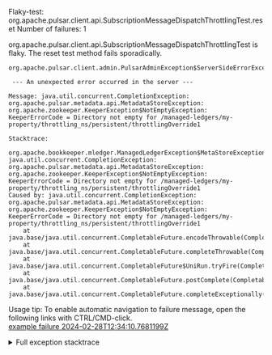         
Flaky-test: org.apache.pulsar.client.api.SubscriptionMessageDispatchThrottlingTest.reset
Number of failures: 1

org.apache.pulsar.client.api.SubscriptionMessageDispatchThrottlingTest is flaky. The reset test method fails sporadically.

```
org.apache.pulsar.client.admin.PulsarAdminException$ServerSideErrorException:

 --- An unexpected error occurred in the server ---

Message: java.util.concurrent.CompletionException: org.apache.pulsar.metadata.api.MetadataStoreException: org.apache.zookeeper.KeeperException$NotEmptyException: KeeperErrorCode = Directory not empty for /managed-ledgers/my-property/throttling_ns/persistent/throttlingOverride1

Stacktrace:

org.apache.bookkeeper.mledger.ManagedLedgerException$MetaStoreException: java.util.concurrent.CompletionException: org.apache.pulsar.metadata.api.MetadataStoreException: org.apache.zookeeper.KeeperException$NotEmptyException: KeeperErrorCode = Directory not empty for /managed-ledgers/my-property/throttling_ns/persistent/throttlingOverride1
Caused by: java.util.concurrent.CompletionException: org.apache.pulsar.metadata.api.MetadataStoreException: org.apache.zookeeper.KeeperException$NotEmptyException: KeeperErrorCode = Directory not empty for /managed-ledgers/my-property/throttling_ns/persistent/throttlingOverride1
	at java.base/java.util.concurrent.CompletableFuture.encodeThrowable(CompletableFuture.java:332)
	at java.base/java.util.concurrent.CompletableFuture.completeThrowable(CompletableFuture.java:347)
	at java.base/java.util.concurrent.CompletableFuture$UniRun.tryFire(CompletableFuture.java:781)
	at java.base/java.util.concurrent.CompletableFuture.postComplete(CompletableFuture.java:510)
	at java.base/java.util.concurrent.CompletableFuture.completeExceptionally(CompletableFuture.java:2162)
```

Usage tip: To enable automatic navigation to failure message, open the following links with CTRL/CMD-click.  
[example failure 2024-02-28T12:34:10.7681199Z](https://github.com/apache/pulsar/actions/runs/8080082158/job/22075863586#step:9:2414)  


<details>
<summary>Full exception stacktrace</summary>
<code><pre>
org.apache.pulsar.client.admin.PulsarAdminException$ServerSideErrorException:

 --- An unexpected error occurred in the server ---

Message: java.util.concurrent.CompletionException: org.apache.pulsar.metadata.api.MetadataStoreException: org.apache.zookeeper.KeeperException$NotEmptyException: KeeperErrorCode = Directory not empty for /managed-ledgers/my-property/throttling_ns/persistent/throttlingOverride1

Stacktrace:

org.apache.bookkeeper.mledger.ManagedLedgerException$MetaStoreException: java.util.concurrent.CompletionException: org.apache.pulsar.metadata.api.MetadataStoreException: org.apache.zookeeper.KeeperException$NotEmptyException: KeeperErrorCode = Directory not empty for /managed-ledgers/my-property/throttling_ns/persistent/throttlingOverride1
Caused by: java.util.concurrent.CompletionException: org.apache.pulsar.metadata.api.MetadataStoreException: org.apache.zookeeper.KeeperException$NotEmptyException: KeeperErrorCode = Directory not empty for /managed-ledgers/my-property/throttling_ns/persistent/throttlingOverride1
	at java.base/java.util.concurrent.CompletableFuture.encodeThrowable(CompletableFuture.java:332)
	at java.base/java.util.concurrent.CompletableFuture.completeThrowable(CompletableFuture.java:347)
	at java.base/java.util.concurrent.CompletableFuture$UniRun.tryFire(CompletableFuture.java:781)
	at java.base/java.util.concurrent.CompletableFuture.postComplete(CompletableFuture.java:510)
	at java.base/java.util.concurrent.CompletableFuture.completeExceptionally(CompletableFuture.java:2162)
	at org.apache.pulsar.metadata.impl.ZKMetadataStore.handleDeleteResult(ZKMetadataStore.java:304)
	at org.apache.pulsar.metadata.impl.ZKMetadataStore.lambda$batchOperation$5(ZKMetadataStore.java:216)
	at java.base/java.util.concurrent.Executors$RunnableAdapter.call(Executors.java:539)
	at java.base/java.util.concurrent.FutureTask.run(FutureTask.java:264)
	at java.base/java.util.concurrent.ScheduledThreadPoolExecutor$ScheduledFutureTask.run(ScheduledThreadPoolExecutor.java:304)
	at java.base/java.util.concurrent.ThreadPoolExecutor.runWorker(ThreadPoolExecutor.java:1136)
	at java.base/java.util.concurrent.ThreadPoolExecutor$Worker.run(ThreadPoolExecutor.java:635)
	at io.netty.util.concurrent.FastThreadLocalRunnable.run(FastThreadLocalRunnable.java:30)
	at java.base/java.lang.Thread.run(Thread.java:840)
Caused by: org.apache.pulsar.metadata.api.MetadataStoreException: org.apache.zookeeper.KeeperException$NotEmptyException: KeeperErrorCode = Directory not empty for /managed-ledgers/my-property/throttling_ns/persistent/throttlingOverride1
	at org.apache.pulsar.metadata.impl.ZKMetadataStore.getException(ZKMetadataStore.java:476)
	... 9 more
Caused by: org.apache.zookeeper.KeeperException$NotEmptyException: KeeperErrorCode = Directory not empty for /managed-ledgers/my-property/throttling_ns/persistent/throttlingOverride1
	at org.apache.zookeeper.KeeperException.create(KeeperException.java:131)
	at org.apache.zookeeper.KeeperException.create(KeeperException.java:53)
	at org.apache.pulsar.metadata.impl.ZKMetadataStore.getException(ZKMetadataStore.java:466)
	... 9 more

	at org.apache.pulsar.client.admin.PulsarAdminException.wrap(PulsarAdminException.java:252)
	at org.apache.pulsar.client.admin.internal.BaseResource.sync(BaseResource.java:352)
	at org.apache.pulsar.client.admin.internal.NamespacesImpl.deleteNamespace(NamespacesImpl.java:228)
	at org.apache.pulsar.client.api.MessageDispatchThrottlingTest.reset(MessageDispatchThrottlingTest.java:90)
	at jdk.internal.reflect.GeneratedMethodAccessor1026.invoke(Unknown Source)
	at java.base/jdk.internal.reflect.DelegatingMethodAccessorImpl.invoke(DelegatingMethodAccessorImpl.java:43)
	at java.base/java.lang.reflect.Method.invoke(Method.java:568)
	at org.testng.internal.invokers.MethodInvocationHelper.invokeMethod(MethodInvocationHelper.java:139)
	at org.testng.internal.invokers.MethodInvocationHelper.invokeMethodConsideringTimeout(MethodInvocationHelper.java:69)
	at org.testng.internal.invokers.ConfigInvoker.invokeConfigurationMethod(ConfigInvoker.java:361)
	at org.testng.internal.invokers.ConfigInvoker.invokeConfigurations(ConfigInvoker.java:296)
	at org.testng.internal.invokers.TestInvoker.runConfigMethods(TestInvoker.java:823)
	at org.testng.internal.invokers.TestInvoker.runAfterConfigurations(TestInvoker.java:792)
	at org.testng.internal.invokers.TestInvoker.invokeMethod(TestInvoker.java:768)
	at org.testng.internal.invokers.TestInvoker.invokeTestMethod(TestInvoker.java:221)
	at org.testng.internal.invokers.MethodRunner.runInSequence(MethodRunner.java:50)
	at org.testng.internal.invokers.TestInvoker$MethodInvocationAgent.invoke(TestInvoker.java:969)
	at org.testng.internal.invokers.TestInvoker.invokeTestMethods(TestInvoker.java:194)
	at org.testng.internal.invokers.TestMethodWorker.invokeTestMethods(TestMethodWorker.java:148)
	at org.testng.internal.invokers.TestMethodWorker.run(TestMethodWorker.java:128)
	at java.base/java.util.ArrayList.forEach(ArrayList.java:1511)
	at org.testng.TestRunner.privateRun(TestRunner.java:829)
	at org.testng.TestRunner.run(TestRunner.java:602)
	at org.testng.SuiteRunner.runTest(SuiteRunner.java:437)
	at org.testng.SuiteRunner.runSequentially(SuiteRunner.java:431)
	at org.testng.SuiteRunner.privateRun(SuiteRunner.java:391)
	at org.testng.SuiteRunner.run(SuiteRunner.java:330)
	at org.testng.SuiteRunnerWorker.runSuite(SuiteRunnerWorker.java:52)
	at org.testng.SuiteRunnerWorker.run(SuiteRunnerWorker.java:95)
	at org.testng.TestNG.runSuitesSequentially(TestNG.java:1256)
	at org.testng.TestNG.runSuitesLocally(TestNG.java:1176)
	at org.testng.TestNG.runSuites(TestNG.java:1099)
	at org.testng.TestNG.run(TestNG.java:1067)
	at org.apache.maven.surefire.testng.TestNGExecutor.run(TestNGExecutor.java:155)
	at org.apache.maven.surefire.testng.TestNGDirectoryTestSuite.executeSingleClass(TestNGDirectoryTestSuite.java:102)
	at org.apache.maven.surefire.testng.TestNGDirectoryTestSuite.executeLazy(TestNGDirectoryTestSuite.java:117)
	at org.apache.maven.surefire.testng.TestNGDirectoryTestSuite.execute(TestNGDirectoryTestSuite.java:86)
	at org.apache.maven.surefire.testng.TestNGProvider.invoke(TestNGProvider.java:137)
	at org.apache.maven.surefire.booter.ForkedBooter.runSuitesInProcess(ForkedBooter.java:385)
	at org.apache.maven.surefire.booter.ForkedBooter.execute(ForkedBooter.java:162)
	at org.apache.maven.surefire.booter.ForkedBooter.run(ForkedBooter.java:507)
	at org.apache.maven.surefire.booter.ForkedBooter.main(ForkedBooter.java:495)
	Suppressed: org.apache.pulsar.client.admin.PulsarAdminException$ServerSideErrorException:
 --- An unexpected error occurred in the server ---

Message: java.util.concurrent.CompletionException: org.apache.pulsar.metadata.api.MetadataStoreException: org.apache.zookeeper.KeeperException$NotEmptyException: KeeperErrorCode = Directory not empty for /managed-ledgers/my-property/throttling_ns/persistent/throttlingOverride1

Stacktrace:

org.apache.bookkeeper.mledger.ManagedLedgerException$MetaStoreException: java.util.concurrent.CompletionException: org.apache.pulsar.metadata.api.MetadataStoreException: org.apache.zookeeper.KeeperException$NotEmptyException: KeeperErrorCode = Directory not empty for /managed-ledgers/my-property/throttling_ns/persistent/throttlingOverride1
Caused by: java.util.concurrent.CompletionException: org.apache.pulsar.metadata.api.MetadataStoreException: org.apache.zookeeper.KeeperException$NotEmptyException: KeeperErrorCode = Directory not empty for /managed-ledgers/my-property/throttling_ns/persistent/throttlingOverride1
	at java.base/java.util.concurrent.CompletableFuture.encodeThrowable(CompletableFuture.java:332)
	at java.base/java.util.concurrent.CompletableFuture.completeThrowable(CompletableFuture.java:347)
	at java.base/java.util.concurrent.CompletableFuture$UniRun.tryFire(CompletableFuture.java:781)
	at java.base/java.util.concurrent.CompletableFuture.postComplete(CompletableFuture.java:510)
	at java.base/java.util.concurrent.CompletableFuture.completeExceptionally(CompletableFuture.java:2162)
	at org.apache.pulsar.metadata.impl.ZKMetadataStore.handleDeleteResult(ZKMetadataStore.java:304)
	at org.apache.pulsar.metadata.impl.ZKMetadataStore.lambda$batchOperation$5(ZKMetadataStore.java:216)
	at java.base/java.util.concurrent.Executors$RunnableAdapter.call(Executors.java:539)
	at java.base/java.util.concurrent.FutureTask.run(FutureTask.java:264)
	at java.base/java.util.concurrent.ScheduledThreadPoolExecutor$ScheduledFutureTask.run(ScheduledThreadPoolExecutor.java:304)
	at java.base/java.util.concurrent.ThreadPoolExecutor.runWorker(ThreadPoolExecutor.java:1136)
	at java.base/java.util.concurrent.ThreadPoolExecutor$Worker.run(ThreadPoolExecutor.java:635)
	at io.netty.util.concurrent.FastThreadLocalRunnable.run(FastThreadLocalRunnable.java:30)
	at java.base/java.lang.Thread.run(Thread.java:840)
Caused by: org.apache.pulsar.metadata.api.MetadataStoreException: org.apache.zookeeper.KeeperException$NotEmptyException: KeeperErrorCode = Directory not empty for /managed-ledgers/my-property/throttling_ns/persistent/throttlingOverride1
	at org.apache.pulsar.metadata.impl.ZKMetadataStore.getException(ZKMetadataStore.java:476)
	... 9 more
Caused by: org.apache.zookeeper.KeeperException$NotEmptyException: KeeperErrorCode = Directory not empty for /managed-ledgers/my-property/throttling_ns/persistent/throttlingOverride1
	at org.apache.zookeeper.KeeperException.create(KeeperException.java:131)
	at org.apache.zookeeper.KeeperException.create(KeeperException.java:53)
	at org.apache.pulsar.metadata.impl.ZKMetadataStore.getException(ZKMetadataStore.java:466)
	... 9 more

		at org.apache.pulsar.client.admin.internal.BaseResource.getApiException(BaseResource.java:272)
		at org.apache.pulsar.client.admin.internal.BaseResource$4.failed(BaseResource.java:237)
		at org.glassfish.jersey.client.JerseyInvocation$1.failed(JerseyInvocation.java:882)
		at org.glassfish.jersey.client.JerseyInvocation$1.completed(JerseyInvocation.java:863)
		at org.glassfish.jersey.client.ClientRuntime.processResponse(ClientRuntime.java:229)
		at org.glassfish.jersey.client.ClientRuntime.access$200(ClientRuntime.java:62)
		at org.glassfish.jersey.client.ClientRuntime$2.lambda$response$0(ClientRuntime.java:173)
		at org.glassfish.jersey.internal.Errors$1.call(Errors.java:248)
		at org.glassfish.jersey.internal.Errors$1.call(Errors.java:244)
		at org.glassfish.jersey.internal.Errors.process(Errors.java:292)
		at org.glassfish.jersey.internal.Errors.process(Errors.java:274)
		at org.glassfish.jersey.internal.Errors.process(Errors.java:244)
		at org.glassfish.jersey.process.internal.RequestScope.runInScope(RequestScope.java:288)
		at org.glassfish.jersey.client.ClientRuntime$2.response(ClientRuntime.java:173)
		at org.apache.pulsar.client.admin.internal.http.AsyncHttpConnector.lambda$apply$1(AsyncHttpConnector.java:254)
		at java.base/java.util.concurrent.CompletableFuture.uniWhenComplete(CompletableFuture.java:863)
		at java.base/java.util.concurrent.CompletableFuture$UniWhenComplete.tryFire(CompletableFuture.java:841)
		at java.base/java.util.concurrent.CompletableFuture.postComplete(CompletableFuture.java:510)
		at java.base/java.util.concurrent.CompletableFuture.complete(CompletableFuture.java:2147)
		at org.apache.pulsar.client.admin.internal.http.AsyncHttpConnector.lambda$retryOperation$4(AsyncHttpConnector.java:296)
		at java.base/java.util.concurrent.CompletableFuture.uniWhenComplete(CompletableFuture.java:863)
		at java.base/java.util.concurrent.CompletableFuture$UniWhenComplete.tryFire(CompletableFuture.java:841)
		at java.base/java.util.concurrent.CompletableFuture.postComplete(CompletableFuture.java:510)
		at java.base/java.util.concurrent.CompletableFuture.complete(CompletableFuture.java:2147)
		at org.asynchttpclient.netty.NettyResponseFuture.loadContent(NettyResponseFuture.java:222)
		at org.asynchttpclient.netty.NettyResponseFuture.done(NettyResponseFuture.java:257)
		at org.asynchttpclient.netty.handler.AsyncHttpClientHandler.finishUpdate(AsyncHttpClientHandler.java:241)
		at org.asynchttpclient.netty.handler.HttpHandler.handleChunk(HttpHandler.java:114)
		at org.asynchttpclient.netty.handler.HttpHandler.handleRead(HttpHandler.java:143)
		at org.asynchttpclient.netty.handler.AsyncHttpClientHandler.channelRead(AsyncHttpClientHandler.java:78)
		at io.netty.channel.AbstractChannelHandlerContext.invokeChannelRead(AbstractChannelHandlerContext.java:444)
		at io.netty.channel.AbstractChannelHandlerContext.invokeChannelRead(AbstractChannelHandlerContext.java:420)
		at io.netty.channel.AbstractChannelHandlerContext.fireChannelRead(AbstractChannelHandlerContext.java:412)
		at io.netty.handler.codec.MessageToMessageDecoder.channelRead(MessageToMessageDecoder.java:103)
		at io.netty.channel.AbstractChannelHandlerContext.invokeChannelRead(AbstractChannelHandlerContext.java:444)
		at io.netty.channel.AbstractChannelHandlerContext.invokeChannelRead(AbstractChannelHandlerContext.java:420)
		at io.netty.channel.AbstractChannelHandlerContext.fireChannelRead(AbstractChannelHandlerContext.java:412)
		at io.netty.channel.CombinedChannelDuplexHandler$DelegatingChannelHandlerContext.fireChannelRead(CombinedChannelDuplexHandler.java:436)
		at io.netty.handler.codec.ByteToMessageDecoder.fireChannelRead(ByteToMessageDecoder.java:346)
		at io.netty.handler.codec.ByteToMessageDecoder.channelRead(ByteToMessageDecoder.java:318)
		at io.netty.channel.CombinedChannelDuplexHandler.channelRead(CombinedChannelDuplexHandler.java:251)
		at io.netty.channel.AbstractChannelHandlerContext.invokeChannelRead(AbstractChannelHandlerContext.java:442)
		at io.netty.channel.AbstractChannelHandlerContext.invokeChannelRead(AbstractChannelHandlerContext.java:420)
		at io.netty.channel.AbstractChannelHandlerContext.fireChannelRead(AbstractChannelHandlerContext.java:412)
		at io.netty.channel.DefaultChannelPipeline$HeadContext.channelRead(DefaultChannelPipeline.java:1410)
		at io.netty.channel.AbstractChannelHandlerContext.invokeChannelRead(AbstractChannelHandlerContext.java:440)
		at io.netty.channel.AbstractChannelHandlerContext.invokeChannelRead(AbstractChannelHandlerContext.java:420)
		at io.netty.channel.DefaultChannelPipeline.fireChannelRead(DefaultChannelPipeline.java:919)
		at io.netty.channel.nio.AbstractNioByteChannel$NioByteUnsafe.read(AbstractNioByteChannel.java:166)
		at io.netty.channel.nio.NioEventLoop.processSelectedKey(NioEventLoop.java:788)
		at io.netty.channel.nio.NioEventLoop.processSelectedKeysOptimized(NioEventLoop.java:724)
		at io.netty.channel.nio.NioEventLoop.processSelectedKeys(NioEventLoop.java:650)
		at io.netty.channel.nio.NioEventLoop.run(NioEventLoop.java:562)
		at io.netty.util.concurrent.SingleThreadEventExecutor$4.run(SingleThreadEventExecutor.java:997)
		at io.netty.util.internal.ThreadExecutorMap$2.run(ThreadExecutorMap.java:74)
		at io.netty.util.concurrent.FastThreadLocalRunnable.run(FastThreadLocalRunnable.java:30)
		at java.base/java.lang.Thread.run(Thread.java:840)
	Caused by: javax.ws.rs.InternalServerErrorException: HTTP 500 {"reason":"\n --- An unexpected error occurred in the server ---\n\nMessage: java.util.concurrent.CompletionException: org.apache.pulsar.metadata.api.MetadataStoreException: org.apache.zookeeper.KeeperException$NotEmptyException: KeeperErrorCode = Directory not empty for /managed-ledgers/my-property/throttling_ns/persistent/throttlingOverride1\n\nStacktrace:\n\norg.apache.bookkeeper.mledger.ManagedLedgerException$MetaStoreException: java.util.concurrent.CompletionException: org.apache.pulsar.metadata.api.MetadataStoreException: org.apache.zookeeper.KeeperException$NotEmptyException: KeeperErrorCode = Directory not empty for /managed-ledgers/my-property/throttling_ns/persistent/throttlingOverride1\nCaused by: java.util.concurrent.CompletionException: org.apache.pulsar.metadata.api.MetadataStoreException: org.apache.zookeeper.KeeperException$NotEmptyException: KeeperErrorCode = Directory not empty for /managed-ledgers/my-property/throttling_ns/persistent/throttlingOverride1\n\tat java.base/java.util.concurrent.CompletableFuture.encodeThrowable(CompletableFuture.java:332)\n\tat java.base/java.util.concurrent.CompletableFuture.completeThrowable(CompletableFuture.java:347)\n\tat java.base/java.util.concurrent.CompletableFuture$UniRun.tryFire(CompletableFuture.java:781)\n\tat java.base/java.util.concurrent.CompletableFuture.postComplete(CompletableFuture.java:510)\n\tat java.base/java.util.concurrent.CompletableFuture.completeExceptionally(CompletableFuture.java:2162)\n\tat org.apache.pulsar.metadata.impl.ZKMetadataStore.handleDeleteResult(ZKMetadataStore.java:304)\n\tat org.apache.pulsar.metadata.impl.ZKMetadataStore.lambda$batchOperation$5(ZKMetadataStore.java:216)\n\tat java.base/java.util.concurrent.Executors$RunnableAdapter.call(Executors.java:539)\n\tat java.base/java.util.concurrent.FutureTask.run(FutureTask.java:264)\n\tat java.base/java.util.concurrent.ScheduledThreadPoolExecutor$ScheduledFutureTask.run(ScheduledThreadPoolExecutor.java:304)\n\tat java.base/java.util.concurrent.ThreadPoolExecutor.runWorker(ThreadPoolExecutor.java:1136)\n\tat java.base/java.util.concurrent.ThreadPoolExecutor$Worker.run(ThreadPoolExecutor.java:635)\n\tat io.netty.util.concurrent.FastThreadLocalRunnable.run(FastThreadLocalRunnable.java:30)\n\tat java.base/java.lang.Thread.run(Thread.java:840)\nCaused by: org.apache.pulsar.metadata.api.MetadataStoreException: org.apache.zookeeper.KeeperException$NotEmptyException: KeeperErrorCode = Directory not empty for /managed-ledgers/my-property/throttling_ns/persistent/throttlingOverride1\n\tat org.apache.pulsar.metadata.impl.ZKMetadataStore.getException(ZKMetadataStore.java:476)\n\t... 9 more\nCaused by: org.apache.zookeeper.KeeperException$NotEmptyException: KeeperErrorCode = Directory not empty for /managed-ledgers/my-property/throttling_ns/persistent/throttlingOverride1\n\tat org.apache.zookeeper.KeeperException.create(KeeperException.java:131)\n\tat org.apache.zookeeper.KeeperException.create(KeeperException.java:53)\n\tat org.apache.pulsar.metadata.impl.ZKMetadataStore.getException(ZKMetadataStore.java:466)\n\t... 9 more\n"}
		at org.glassfish.jersey.client.JerseyInvocation.convertToException(JerseyInvocation.java:960)
		at org.glassfish.jersey.client.JerseyInvocation.access$700(JerseyInvocation.java:82)
		... 54 more
Caused by: [CIRCULAR REFERENCE: javax.ws.rs.InternalServerErrorException: HTTP 500 {"reason":"\n --- An unexpected error occurred in the server ---\n\nMessage: java.util.concurrent.CompletionException: org.apache.pulsar.metadata.api.MetadataStoreException: org.apache.zookeeper.KeeperException$NotEmptyException: KeeperErrorCode = Directory not empty for /managed-ledgers/my-property/throttling_ns/persistent/throttlingOverride1\n\nStacktrace:\n\norg.apache.bookkeeper.mledger.ManagedLedgerException$MetaStoreException: java.util.concurrent.CompletionException: org.apache.pulsar.metadata.api.MetadataStoreException: org.apache.zookeeper.KeeperException$NotEmptyException: KeeperErrorCode = Directory not empty for /managed-ledgers/my-property/throttling_ns/persistent/throttlingOverride1\nCaused by: java.util.concurrent.CompletionException: org.apache.pulsar.metadata.api.MetadataStoreException: org.apache.zookeeper.KeeperException$NotEmptyException: KeeperErrorCode = Directory not empty for /managed-ledgers/my-property/throttling_ns/persistent/throttlingOverride1\n\tat java.base/java.util.concurrent.CompletableFuture.encodeThrowable(CompletableFuture.java:332)\n\tat java.base/java.util.concurrent.CompletableFuture.completeThrowable(CompletableFuture.java:347)\n\tat java.base/java.util.concurrent.CompletableFuture$UniRun.tryFire(CompletableFuture.java:781)\n\tat java.base/java.util.concurrent.CompletableFuture.postComplete(CompletableFuture.java:510)\n\tat java.base/java.util.concurrent.CompletableFuture.completeExceptionally(CompletableFuture.java:2162)\n\tat org.apache.pulsar.metadata.impl.ZKMetadataStore.handleDeleteResult(ZKMetadataStore.java:304)\n\tat org.apache.pulsar.metadata.impl.ZKMetadataStore.lambda$batchOperation$5(ZKMetadataStore.java:216)\n\tat java.base/java.util.concurrent.Executors$RunnableAdapter.call(Executors.java:539)\n\tat java.base/java.util.concurrent.FutureTask.run(FutureTask.java:264)\n\tat java.base/java.util.concurrent.ScheduledThreadPoolExecutor$ScheduledFutureTask.run(ScheduledThreadPoolExecutor.java:304)\n\tat java.base/java.util.concurrent.ThreadPoolExecutor.runWorker(ThreadPoolExecutor.java:1136)\n\tat java.base/java.util.concurrent.ThreadPoolExecutor$Worker.run(ThreadPoolExecutor.java:635)\n\tat io.netty.util.concurrent.FastThreadLocalRunnable.run(FastThreadLocalRunnable.java:30)\n\tat java.base/java.lang.Thread.run(Thread.java:840)\nCaused by: org.apache.pulsar.metadata.api.MetadataStoreException: org.apache.zookeeper.KeeperException$NotEmptyException: KeeperErrorCode = Directory not empty for /managed-ledgers/my-property/throttling_ns/persistent/throttlingOverride1\n\tat org.apache.pulsar.metadata.impl.ZKMetadataStore.getException(ZKMetadataStore.java:476)\n\t... 9 more\nCaused by: org.apache.zookeeper.KeeperException$NotEmptyException: KeeperErrorCode = Directory not empty for /managed-ledgers/my-property/throttling_ns/persistent/throttlingOverride1\n\tat org.apache.zookeeper.KeeperException.create(KeeperException.java:131)\n\tat org.apache.zookeeper.KeeperException.create(KeeperException.java:53)\n\tat org.apache.pulsar.metadata.impl.ZKMetadataStore.getException(ZKMetadataStore.java:466)\n\t... 9 more\n"}]

</pre></code>
</details>

